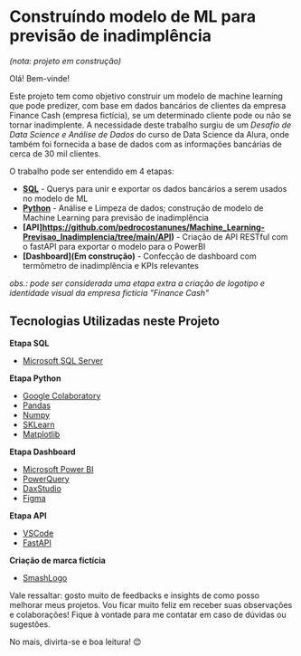 # Construíndo modelo de ML para previsão de inadimplência
*(nota: projeto em construção)*

Olá! Bem-vinde!

Este projeto tem como objetivo construir um modelo de machine learning que pode predizer, com base em dados bancários de clientes da empresa Finance Cash (empresa fictícia), se um determinado cliente pode ou não se tornar inadimplente. A necessidade deste trabalho surgiu de um *Desafio de Data Science e Análise de Dados* do curso de Data Science da Alura, onde também foi fornecida a base de dados com as informações bancárias de cerca de 30 mil clientes.  

O trabalho pode ser entendido em 4 etapas:

- **[SQL](https://github.com/pedrocostanunes/Machine_Learning-Previsao_Inadimplencia/tree/main/SQL)** - Querys para unir e exportar os dados bancários a serem usados no modelo de ML
- **[Python](https://github.com/pedrocostanunes/Machine_Learning-Previsao_Inadimplencia/tree/main/Python)** - Análise e Limpeza de dados; construção de modelo de Machine Learning para previsão de inadimplência
- **[API]https://github.com/pedrocostanunes/Machine_Learning-Previsao_Inadimplencia/tree/main/API)** - Criação de API RESTful com o fastAPI para exportar o modelo para o PowerBI
- **[Dashboard](Em construção)** - Confecção de dashboard com termômetro de inadimplência e KPIs relevantes

*obs.: pode ser considerada uma etapa extra a criação de logotipo e identidade visual da empresa fictícia "Finance Cash"*

## Tecnologias Utilizadas neste Projeto

**Etapa SQL**
- [Microsoft SQL Server](https://www.microsoft.com/pt-br/sql-server/sql-server-2019)

**Etapa Python**
- [Google Colaboratory](https://colab.research.google.com/notebooks/welcome.ipynb?hl=pt-BR)
- [Pandas](https://pandas.pydata.org/)
- [Numpy](https://numpy.org/)
- [SKLearn](https://scikit-learn.org/stable/)
- [Matplotlib](https://matplotlib.org/)

**Etapa Dashboard**
- [Microsoft Power BI](https://powerbi.microsoft.com/pt-br/)
- [PowerQuery](https://learn.microsoft.com/pt-br/power-query/power-query-ui)
- [DaxStudio](https://daxstudio.org/)
- [Figma](https://www.figma.com/)

**Etapa API**
- [VSCode](https://code.visualstudio.com/)
- [FastAPI](https://fastapi.tiangolo.com/)

**Criação de marca fictícia**
- [SmashLogo](https://smashinglogo.com)

Vale ressaltar: gosto muito de feedbacks e insights de como posso melhorar meus projetos. Vou ficar muito feliz em receber suas observações e colaborações! Fique à vontade para me contatar em caso de dúvidas ou sugestões.

No mais, divirta-se e boa leitura! 😊
